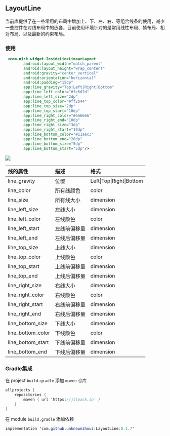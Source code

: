 ## LayoutLine

当前库提供了在一些常用的布局中增加上、下、左、右、等组合线条的使用，减少一些控件在对线布局中的嵌套，目前使用环境针对的是常用线性布局、帧布局、相对布局、以及最新的约束布局。

### 使用

```xml
 <com.nick.widget.InsideLineLinearLayout
        android:layout_width="match_parent"
        android:layout_height="wrap_content"
        android:gravity="center_vertical"
        android:orientation="horizontal"
        android:padding="15dp"
        app:line_gravity="Top|Left|Right|Bottom"
        app:line_left_color="#fe6d2d"
        app:line_left_size="2dp"
        app:line_top_color="#ff2b44"
        app:line_top_size="2dp"
        app:line_top_start="10dp"
        app:line_right_color="#666666"
        app:line_right_end="10dp"
        app:line_right_size="3dp"
        app:line_right_start="10dp"
        app:line_bottom_color="#11aac3"
        app:line_bottom_end="20dp"
        app:line_bottom_size="5dp"
        app:line_bottom_start="5dp"/>

```

![](D:\Github\LayoutLine\static\1634797308(1).png)



| 线的属性      | 描述             | 格式 |
| :--------    | :-------------------     | :--------    |
| line_gravity | 位置 | Left\|Top\|Right\|Bottom |
| line_color   | 所有线颜色               | color |
| line_size    | 所有线大小            | dimension |
| line_left_size  | 左线大小             | dimension |
| line_left_color | 左线颜色             | color |
| line_left_start | 左线前偏移量         | dimension |
| line_left_end   | 左线后偏移量         | dimension |
| line_top_size  | 上线大小             | dimension |
| line_top_color | 上线颜色             | color |
| line_top_start | 上线前偏移量          | dimension |
| line_top_end   | 上线后偏移量          | dimension |
| line_right_size  | 右线大小           | dimension |
| line_right_color | 右线颜色           | color |
| line_right_start | 右线前偏移量        | dimension |
| line_right_end   | 右线后偏移量        | dimension |
| line_bottom_size  | 下线大小          | dimension |
| line_bottom_color | 下线颜色          | color |
| line_bottom_start | 下线前偏移量       | dimension |
| line_bottom_end   | 下线后偏移量       | dimension |

### Gradle集成

在 project `build.gradle` 添加 `maven` 仓库

```java
allprojects {
    repositories {
        maven { url 'https://jitpack.io' }
    }
}
```

在 module `build.gradle` 添加依赖

```java
implementation 'com.github.unknownzhouz:LayoutLine:0.1.7'
```